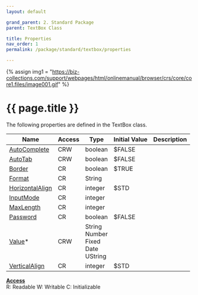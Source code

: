 ```yaml
---
layout: default

grand_parent: 2. Standard Package
parent: TextBox Class

title: Properties
nav_order: 1
permalink: /package/standard/textbox/properties

---
```

{% assign img1 = "https://biz-collections.com/support/webpages/html/onlinemanual/browser/crs/core/core1.files/image001.gif" %}


# {{ page.title }}

The following properties are defined in the TextBox class.

|Name       | Access | Type   | Initial Value | Description |
|----------	|--------|--------|---------------|-------------|
|[AutoComplete](/package/standard/textbox/properties/autocomplete) | CRW | boolean | $FALSE | |
|[AutoTab](/package/standard/textbox/properties/autotab) | CRW | boolean | $FALSE | |
|[Border](/package/standard/textbox/properties/border) | CR | boolean | $TRUE | |
|[Format](/package/standard/textbox/properties/format) | CR | String |  | |
|[HorizontalAlign](/package/standard/textbox/properties/horizontalalign) | CR | integer | $STD | |
|[InputMode](/package/standard/textbox/properties/inputmode) | CR | integer |  | |
|[MaxLength](/package/standard/textbox/properties/maxlength) | CR | integer |  | |
|[Password](/package/standard/textbox/properties/password) | CR | boolean | $FALSE | |
|[Value](/package/standard/textbox/properties/value)* | CRW | String<br>Number<br>Fixed<br>Date<br>UString |  | |
|[VerticalAlign](/package/standard/textbox/properties/verticalalign) | CR | integer | $STD | |

<u><b>Access</b></u><br>
R: Readable
W: Writable
C: Initializable

